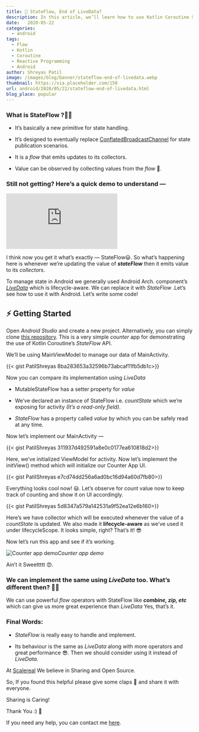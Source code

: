 ```yaml
---
title: 🌊 StateFlow, End of LiveData?
description: In this article, we’ll learn how to use Kotlin Coroutine StateFlow in Android instead of LiveData.
date:   2020-05-22
categories:
  - android
tags:
  - Flow
  - Kotlin
  - Coroutine
  - Reactive Programming
  - Android
author: Shreyas Patil
image: /images/blog/banner/stateflow-end-of-livedata.webp
thumbnail: https://via.placeholder.com/150
url: android/2020/05/22/stateflow-end-of-livedata.html
blog_place: popular
---
```

### What is StateFlow ?🤷‍♂️

* It’s basically a new primitive for state handling.

* It’s designed to eventually replace [ConflatedBroadcastChannel](https://kotlin.github.io/kotlinx.coroutines/kotlinx-coroutines-core/kotlinx.coroutines.channels/-conflated-broadcast-channel/index.html) for state publication scenarios.

* It is a *flow* that emits updates to its collectors.

* Value can be observed by collecting values from the *flow* 🌊.

### Still not getting? Here’s a quick demo to understand —

<iframe src="https://medium.com/media/addb07e67b17057fc312ff87b696513a" frameborder=0></iframe>

I think now you get it what’s exactly — StateFlow😃. So what’s happening here is whenever we’re updating the value of ***stateFlow*** then it emits value to its *collectors*.

To manage state in Android we generally used Android Arch. component’s [*LiveData*](https://developer.android.com/topic/libraries/architecture/livedata) which is lifecycle-aware. We can replace it with *StateFlow* .Let’s see how to use it with Android. Let’s write some code!

## ⚡️ Getting Started

Open *Android Studio* and create a new project. Alternatively, you can simply clone [this repository](https://github.com/scalereal/StateFlow-Demo). This is a very simple *counter* app for demonstrating the use of Kotlin Coroutine’s *StateFlow* API.

We’ll be using MainViewModel to manage our data of MainActivity.

{{< gist PatilShreyas 8ba283653a32596b73abcaf11fb5db1c>}}

Now you can compare its implementation using *LiveData*

* MutableStateFlow has a setter property for *value*

* We’ve declared an instance of StateFlow i.e. *countState* which we’re exposing for activity *(It’s a read-only field)*.

* *StateFlow* has a property called *value* by which you can be safely read at any time.

Now let’s implement our MainActivity —

{{< gist PatilShreyas 311937d492591a8e0c0177ea610818d2>}}

Here, we’ve initialized ViewModel for activity. Now let’s implement the initView() method which will initialize our Counter App UI.

{{< gist PatilShreyas e7cd74dd256a6ad0bc16d94a60d7fb80>}}

Everything looks cool now! 😃. Let’s observe for count value now to keep track of counting and show it on UI accordingly.

{{< gist PatilShreyas 5d8347a579a142531a9f52ea12e6b160>}}

Here’s we have collector which will be executed whenever the value of a *countState* is updated. We also made it **lifecycle-aware** as we’ve used it under lifecycleScope. It looks simple, right? That’s it! 😎

Now let’s run this app and see if it’s working.

![Counter app demo](https://cdn-images-1.medium.com/max/2000/1*TxOAY6d2H2l6FoSsgH29Qw.gif)*Counter app demo*

Ain’t it Sweettttt 😍.

### We can implement the same using ***LiveData*** too. What’s different then? 🤷‍♂️

We can use powerful *flow* operators with StateFlow like ***combine, zip, etc*** which can give us more great experience than *LiveData* Yes, that’s it.

### Final Words:

* *StateFlow* is really easy to handle and implement.

* Its behaviour is the same as *LiveData* along with more operators and great performance 😎. Then we should consider using it instead of *LiveData*.

At [Scalereal](https://scalereal.com/) We believe in Sharing and Open Source.

So, If you found this helpful please give some claps 👏 and share it with everyone.

Sharing is Caring!

Thank You :) 🙏

If you need any help, you can contact me [here](https://patilshreyas.github/io).


